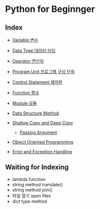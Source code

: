 # Python for Beginnger

## Index

- [Variable 변수](./variable.md)

- [Data Type 데이터 타입](./data_type.md)

- [Operator 연산자](./operator.md)

- [Program Unit 프로그램 구성 단위](./program_unit.md)

- [Control Statement 제어문](./control_statement/)

- [Function 함수](./function/)

- [Module 모듈](./module/)

- [Data Structure Method](./data_structure_method.md)

- [Shallow Copy and Deep Copy](./shallow_copy_and_deep_copy.md)

  - [Passing Argument](./passing_arguments.md)

- [Object Oriented Programming](./object_oriented_programming/readme.md)

- [Error and Exception Handling](./error_and_exception_handling/readme.md)

## Waiting for Indexing

- lambda function
- string method translate()
- string method join()
- 파일 열기 open files
- dict type method